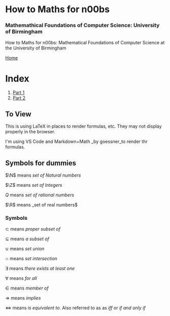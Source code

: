 # How to Maths for n00bs
### Mathemathical Foundations of Computer Science: University of Birmingham
How to Maths for n00bs: Mathematical Foundations of Computer Science at the University of Birmingham

[Home](../index.md)

# Index

1. [Part 1](part-1/part-1.md)
2. [Part 2](part-2/part-2.md)

## To View

This is using LaTeX in places to render formulas, etc. They may not display properly in the browser.

I'm using VS Code and Markdown+Math _by goessner_to render thr formulas.


## Symbols for dummies

$\N$ means _set of Natural numbers_

$\Z$ means _set of Integers_

$Q$ means _set of rational numbers_

$\R$ means _set of real numbers$

### Symbols

$\subset$ means _proper subset of_

$\subseteq$ means _a subset of_

$\cup$ means _set union_

$\cap$ means _set intersection_

$\exists$ means _there exists at least one_

$\forall$ means _for all_

$\in$ means _member of_

$\Longrightarrow$ means _implies_

$\iff$ means _is equivalent to_. Also referred to as as _iff_ or _if and only if_
